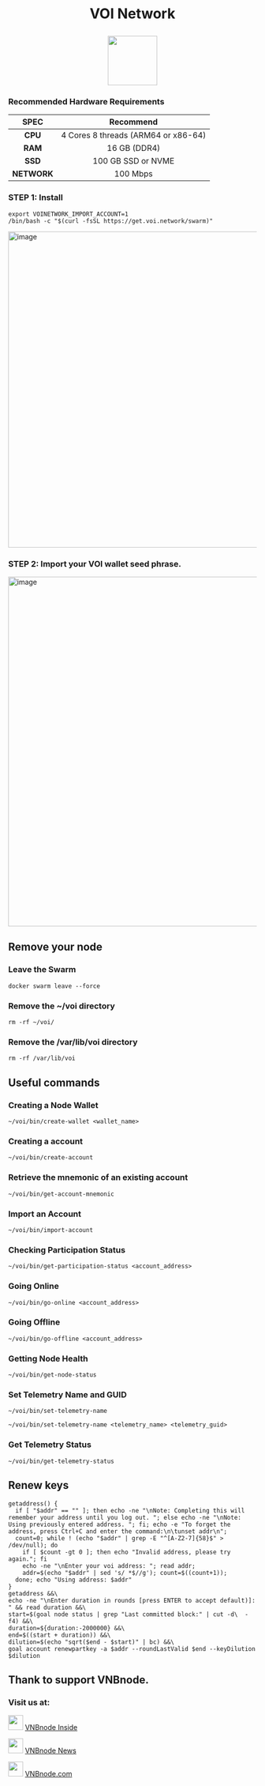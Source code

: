# <p align="center"> VOI Network </p>
<p align="center">
  <img height="100" height="auto" src="https://github.com/vnbnode/binaries/blob/main/Projects/VOI/voi.jpg?raw=true">
</p>

### Recommended Hardware Requirements

|   SPEC      |        Recommend          |
| :---------: | :-----------------------: |
|   **CPU**   | 4 Cores 8 threads (ARM64 or x86-64)                                   |
|   **RAM**   |        16 GB (DDR4)       |
|   **SSD**   |    100 GB SSD or NVME     |
| **NETWORK** |        100 Mbps           |

### STEP 1: Install
```
export VOINETWORK_IMPORT_ACCOUNT=1
/bin/bash -c "$(curl -fsSL https://get.voi.network/swarm)"
```
<img width="640" alt="image" src="https://github.com/user-attachments/assets/7c9ca681-e8c3-4f3c-9390-9c36afc9e8ee">

### STEP 2: Import your VOI wallet seed phrase.

<img width="708" alt="image" src="https://github.com/user-attachments/assets/89526d3d-0137-4852-91b5-7bb56091e5d2">

## Remove your node
### Leave the Swarm
```
docker swarm leave --force
```
### Remove the ~/voi directory
```
rm -rf ~/voi/
```
### Remove the /var/lib/voi directory
```
rm -rf /var/lib/voi
```
## Useful commands
### Creating a Node Wallet
```
~/voi/bin/create-wallet <wallet_name>
```

### Creating a account
```
~/voi/bin/create-account
```
### Retrieve the mnemonic of an existing account
```
~/voi/bin/get-account-mnemonic 
```
### Import an Account
```
~/voi/bin/import-account
```

### Checking Participation Status
```
~/voi/bin/get-participation-status <account_address>
```
### Going Online
```
~/voi/bin/go-online <account_address>
```
### Going Offline
```
~/voi/bin/go-offline <account_address>
```
### Getting Node Health
```
~/voi/bin/get-node-status
```
### Set Telemetry Name and GUID
```
~/voi/bin/set-telemetry-name
```
```
~/voi/bin/set-telemetry-name <telemetry_name> <telemetry_guid>
```
### Get Telemetry Status
```
~/voi/bin/get-telemetry-status
```
## Renew keys
```
getaddress() {
  if [ "$addr" == "" ]; then echo -ne "\nNote: Completing this will remember your address until you log out. "; else echo -ne "\nNote: Using previously entered address. "; fi; echo -e "To forget the address, press Ctrl+C and enter the command:\n\tunset addr\n";
  count=0; while ! (echo "$addr" | grep -E "^[A-Z2-7]{58}$" > /dev/null); do
    if [ $count -gt 0 ]; then echo "Invalid address, please try again."; fi
    echo -ne "\nEnter your voi address: "; read addr;
    addr=$(echo "$addr" | sed 's/ *$//g'); count=$((count+1));
  done; echo "Using address: $addr"
}
getaddress &&\
echo -ne "\nEnter duration in rounds [press ENTER to accept default)]: " && read duration &&\
start=$(goal node status | grep "Last committed block:" | cut -d\  -f4) &&\
duration=${duration:-2000000} &&\
end=$((start + duration)) &&\
dilution=$(echo "sqrt($end - $start)" | bc) &&\
goal account renewpartkey -a $addr --roundLastValid $end --keyDilution $dilution
```

## Thank to support VNBnode.
### Visit us at:

<img src="https://user-images.githubusercontent.com/50621007/183283867-56b4d69f-bc6e-4939-b00a-72aa019d1aea.png" width="30"/> <a href="https://t.me/VNBnodegroup" target="_blank">VNBnode Inside</a>

<img src="https://user-images.githubusercontent.com/50621007/183283867-56b4d69f-bc6e-4939-b00a-72aa019d1aea.png" width="30"/> <a href="https://t.me/Vnbnode" target="_blank">VNBnode News</a>

<img src="https://github.com/vnbnode/binaries/blob/main/Logo/VNBnode.jpg" width="30"/> <a href="https://VNBnode.com" target="_blank">VNBnode.com</a>
